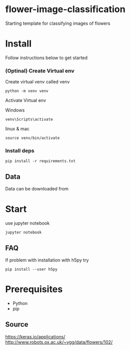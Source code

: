 # flower-image-classification
Starting template for classifying images of flowers

# Install
Follow instructions below to get started

### (Optinal) Create Virtual env
Create virtual venv called venv
```
python -m venv venv
```

Activate Virtual env

Windows
```
venv\Scripts\activate
```

linux & mac
```
source venv/bin/activate
```

### Install deps
```
pip install -r requirements.txt
```

## Data
Data can be downloaded from 

# Start
use jupyter notebook

```
jupyter notebook
```


## FAQ
If problem with installation with h5py try 
```
pip install --user h5py
```
# Prerequisites
* Python
* pip

## Source 
https://keras.io/applications/
http://www.robots.ox.ac.uk/~vgg/data/flowers/102/

